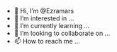 - 👋 Hi, I’m @Ezramars
- 👀 I’m interested in ...
- 🌱 I’m currently learning ...
- 💞️ I’m looking to collaborate on ...
- 📫 How to reach me ...

<!---
Ezramars/Ezramars is a ✨ special ✨ repository because its `README.md` (this file) appears on your GitHub profile.
You can click the Preview link to take a look at your changes.
--->
